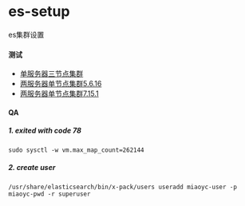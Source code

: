 # es-setup
es集群设置


#### 测试
- [单服务器三节点集群](./test/3-nodes-cluster/docker-compose-7.4.2.yml)
- [两服务器单节点集群5.6.16](./test/2-server-5.6.16)
- [两服务器单节点集群7.15.1](./test/2-server-7.15.1)

#### QA
##### 1. exited with code 78
`sudo sysctl -w vm.max_map_count=262144`

##### 2. create user
`/usr/share/elasticsearch/bin/x-pack/users useradd miaoyc-user -p miaoyc-pwd -r superuser`
